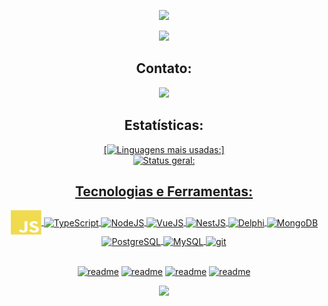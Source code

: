 
<div align="center">
  <p><img src="https://readme-typing-svg.demolab.com/?lines=< / >%20&font=Fira%20Code&center=true&width=440&height=45&color=white&vCenter=true&size=22&pause=3000"</p>
  <p><img src="https://readme-typing-svg.demolab.com/?lines=.%20.%20.%20&font=Fira%20Code&center=true&width=440&height=45&color=white&vCenter=true&size=22&pause=3000"</p>
 
</div>

<div align="center">
  <h2>Contato:</h2>
  <a href="https://www.linkedin.com/in/gualter-albino-139851204/" target="_blank"><img src="https://img.shields.io/badge/-LinkedIn-%230077B5?style=for-the-badge&logo=linkedin&logoColor=white" target="_blank"></a>
</div> 

<div align="center">
  <h2>Estatísticas:</h2>
  <a href="https://github.com/Guallter">
    
  [![Linguagens mais usadas:](https://github-readme-stats.vercel.app/api/top-langs/?username=gualteralbino&layout=compact&langs_count=10&theme=github_dark&custom_title=Linguagems%20Mais%20Utilizadas&count_private=true)] 
  <br>
  ![Status geral:](https://github-readme-stats.vercel.app/api?username=gualteralbino&show_icons=true&theme=github_dark&count_private=true&rank_icon=github&custom_title=Atividade)
  <br>
</div>
  
<div align="center" style="display: inline_block"> 
  <h2>Tecnologias e Ferramentas:</h2>
  <img align="center" alt="Js" height="40" width="50" src="https://raw.githubusercontent.com/devicons/devicon/master/icons/javascript/javascript-plain.svg">
  <img align="center" alt="TypeScript" height="40" width="50" src="https://cdn.jsdelivr.net/gh/devicons/devicon/icons/typescript/typescript-original.svg" />
  <img align="center" alt="NodeJS" height="40" width="50" src="https://cdn.jsdelivr.net/gh/devicons/devicon/icons/nodejs/nodejs-original.svg">
  <img align="center" alt="VueJS" height="40" width="50" src="https://cdn.jsdelivr.net/gh/devicons/devicon/icons/vuejs/vuejs-original.svg" />
  <img align="center" alt="NestJS" height="40" width="50" src="https://cdn.jsdelivr.net/gh/devicons/devicon@latest/icons/nestjs/nestjs-original.svg" />    
  <img align="center" alt="Delphi" height="50" width="50" src="https://github.com/GualterAlbino/GualterAlbino/assets/89323330/eedbd860-1408-49ae-8ea2-757f711375ac">
  <img align="center" alt="MongoDB" height="40" width="50" src="https://cdn.jsdelivr.net/gh/devicons/devicon/icons/mongodb/mongodb-original.svg">
  <img align="center" alt="PostgreSQL" height="40" width="50" src="https://cdn.jsdelivr.net/gh/devicons/devicon@latest/icons/postgresql/postgresql-original.svg">
  <img align="center" alt="MySQL" height="40" width="50" src="https://cdn.jsdelivr.net/gh/devicons/devicon@latest/icons/mysql/mysql-original-wordmark.svg">
  <img align="center" alt="git"  height="40" width="50" src="https://cdn.jsdelivr.net/gh/devicons/devicon/icons/git/git-original.svg" />
</div>

<br>
<div align="center" heigth="40" width="50">

 [![readme](https://github-readme-stats.vercel.app/api/pin/?username=gualteralbino&repo=Karto&theme=react)](https://github.com/GualterAlbino/Karto)
 [![readme](https://github-readme-stats.vercel.app/api/pin/?username=gualteralbino&repo=Abacus&theme=react)](https://github.com/GualterAlbino/Abacus)
 [![readme](https://github-readme-stats.vercel.app/api/pin/?username=gualteralbino&repo=CarteiraDeInvestimentos&theme=react)](https://github.com/GualterAlbino/CarteiraDeInvestimentos)
 [![readme](https://github-readme-stats.vercel.app/api/pin/?username=gualteralbino&repo=ChatBot&theme=react)](https://github.com/GualterAlbino/ChatBot)

![](https://komarev.com/ghpvc/?username=GualterAlbino&label=Profile%20views&color=0e75b6&style=for-the-badge&abbreviated=false)


  
</div>
 <!--[!Snake animation](https://github.com/GualterAlbino/GualterAlbino/blob/output/github-contribution-grid-snake.svg)-->

  


                                                                                                                            

 
